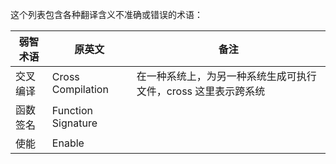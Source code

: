 这个列表包含各种翻译含义不准确或错误的术语：

|弱智术语|原英文|备注|
|---|---|---|
|交叉编译|Cross Compilation|在一种系统上，为另一种系统生成可执行文件，cross 这里表示跨系统|
|函数签名|Function Signature||
|使能|Enable|